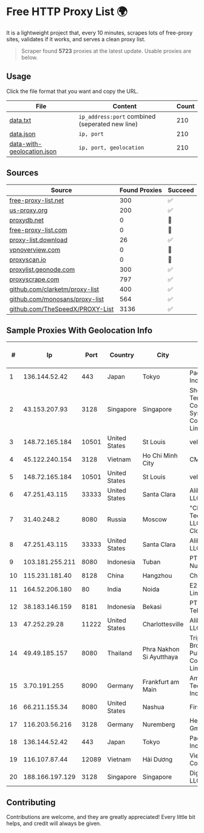 
# Free HTTP Proxy List 🌍

It is a lightweight project that, every 10 minutes, scrapes lots of free-proxy sites, validates if it works, and serves a clean proxy list.


> Scraper found **5723** proxies at the latest update. Usable proxies are below.

## Usage

Click the file format that you want and copy the URL.


|File|Content|Count|
|----|-------|-----|
|[data.txt](https://raw.githubusercontent.com/themiralay/Proxy-List-World/master/data.txt)|`ip_address:port` combined (seperated new line)|210|
|[data.json](https://raw.githubusercontent.com/themiralay/Proxy-List-World/master/data.json)|`ip, port`|210|
|[data-with-geolocation.json](https://raw.githubusercontent.com/themiralay/Proxy-List-World/master/data-with-geolocation.json)|`ip, port, geolocation`|210|

## Sources

|Source|Found Proxies|Succeed|
|------|-------------|-------|
|[free-proxy-list.net](https://free-proxy-list.net)|300|✅|
|[us-proxy.org](https://www.us-proxy.org)|200|✅|
|[proxydb.net](http://proxydb.net)|0|🚫|
|[free-proxy-list.com](https://free-proxy-list.com/?page=&port=&type%5B%5D=http&type%5B%5D=https&up_time=0&search=Search)|0|🚫|
|[proxy-list.download](https://www.proxy-list.download/HTTP)|26|✅|
|[vpnoverview.com](https://vpnoverview.com/privacy/anonymous-browsing/free-proxy-servers)|0|🚫|
|[proxyscan.io](https://www.proxyscan.io)|0|🚫|
|[proxylist.geonode.com](https://proxylist.geonode.com/api/proxy-list?limit=300&page=1&sort_by=lastChecked&sort_type=desc&protocols=http,https)|300|✅|
|[proxyscrape.com](https://api.proxyscrape.com/v2/?request=displayproxies&protocol=http&timeout=10000&country=all&ssl=all&anonymity=all)|797|✅|
|[github.com/clarketm/proxy-list](https://raw.githubusercontent.com/clarketm/proxy-list/master/proxy-list-raw.txt)|400|✅|
|[github.com/monosans/proxy-list](https://raw.githubusercontent.com/monosans/proxy-list/main/proxies/http.txt)|564|✅|
|[github.com/TheSpeedX/PROXY-List](https://raw.githubusercontent.com/TheSpeedX/PROXY-List/master/http.txt)|3136|✅|


## Sample Proxies With Geolocation Info

|#|Ip|Port|Country|City|Internet Service Provider|
|-|--|----|-------|----|-------------------------|
|1|136.144.52.42|443|Japan|Tokyo|Packet Host, Inc.|
|2|43.153.207.93|3128|Singapore|Singapore|Shenzhen Tencent Computer Systems Company Limited|
|3|148.72.165.184|10501|United States|St Louis|velia.net|
|4|45.122.240.154|3128|Vietnam|Ho Chi Minh City|CMCTELECOM|
|5|148.72.165.184|10501|United States|St Louis|velia.net|
|6|47.251.43.115|33333|United States|Santa Clara|Alibaba Cloud LLC|
|7|31.40.248.2|8080|Russia|Moscow|"Cloud Technologies" LLC trading as Cloud.ru|
|8|47.251.43.115|33333|United States|Santa Clara|Alibaba Cloud LLC|
|9|103.181.255.211|8080|Indonesia|Tuban|PT Giga Digital Nusantara|
|10|115.231.181.40|8128|China|Hangzhou|China Telecom|
|11|164.52.206.180|80|India|Noida|E2E Networks Limited|
|12|38.183.146.159|8181|Indonesia|Bekasi|PT Ikhlas Cipta Teknologi|
|13|47.252.29.28|11222|United States|Charlottesville|Alibaba.com LLC|
|14|49.49.185.157|8080|Thailand|Phra Nakhon Si Ayutthaya|Triple T Broadband Public Company Limited|
|15|3.70.191.255|8090|Germany|Frankfurt am Main|Amazon Technologies Inc.|
|16|66.211.155.34|8080|United States|Nashua|FirstLight Fiber|
|17|116.203.56.216|3128|Germany|Nuremberg|Hetzner Online GmbH|
|18|136.144.52.42|443|Japan|Tokyo|Packet Host, Inc.|
|19|116.107.87.44|12089|Vietnam|Hải Dương|Viettel Corporation|
|20|188.166.197.129|3128|Singapore|Singapore|DigitalOcean, LLC|



## Contributing

Contributions are welcome, and they are greatly appreciated! Every
little bit helps, and credit will always be given.

